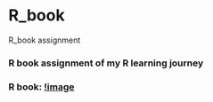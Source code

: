 # R_book
R_book assignment

### R book assignment of my R learning journey
### R book: [!image](https://github.com/Benny0624/R_book/blob/master/R_book.png)
